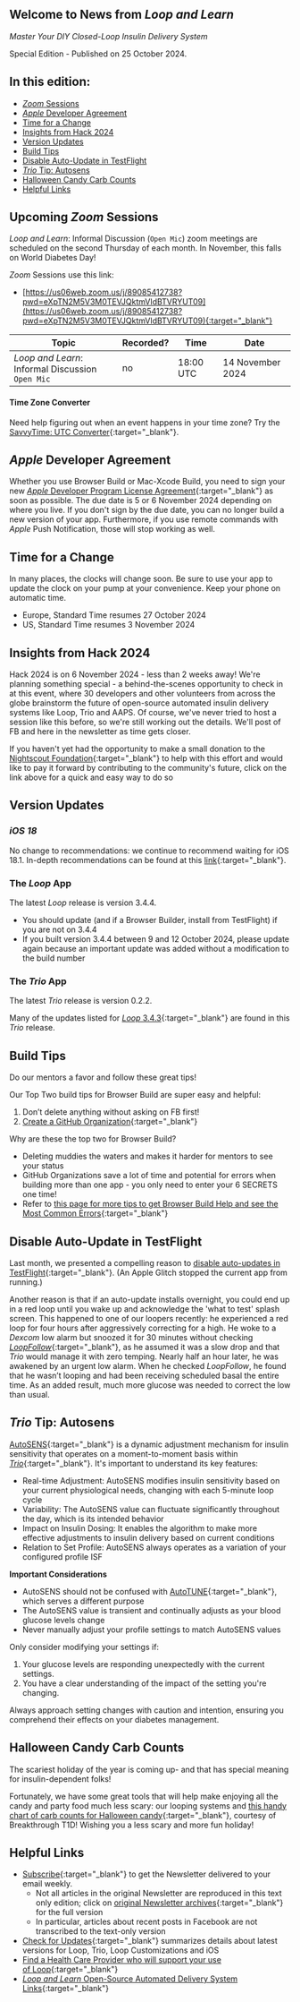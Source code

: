 ## Welcome to News from&nbsp;_<span translate="no">Loop and Learn</span>_

_Master Your DIY Closed-Loop Insulin Delivery System_

Special Edition - Published on 25 October 2024.

## In this edition:

* [*Zoom* Sessions](#upcoming-zoom-sessions)
* [*Apple* Developer Agreement](#apple-developer-agreement)
* [Time for a Change](#time-for-a-change)
* [Insights from Hack 2024](#insights-from-hack-2024)
* [Version Updates](#version-updates)
* [Build Tips](#build-tips)
* [Disable Auto-Update in TestFlight](#disable-auto-update-in-testflight)
* [*Trio* Tip: Autosens](#trio-tip-autosens)
* [Halloween Candy Carb Counts](#halloween-candy-carb-counts)
* [Helpful Links](#helpful-links)


## Upcoming *Zoom* Sessions

_<span translate="no">Loop and Learn</span>_: Informal Discussion (`Open Mic`) zoom meetings are scheduled on the second Thursday of each month. In November, this falls on World Diabetes Day!

*Zoom* Sessions use this link:

* [https://us06web.zoom.us/j/89085412738?pwd=eXpTN2M5V3M0TEVJQktmVldBTVRYUT09](https://us06web.zoom.us/j/89085412738?pwd=eXpTN2M5V3M0TEVJQktmVldBTVRYUT09){:target="_blank"}

| Topic | Recorded? | Time | Date |
| - | - | - | - |
| _<span translate="no">Loop and Learn</span>_: Informal Discussion<br>`Open Mic` | no | 18:00 UTC | 14 November 2024 |

#### Time Zone Converter

Need help figuring out when an event happens in your time zone? Try the [SavvyTime: UTC Converter](https://savvytime.com/converter/utc){:target="_blank"}.

## *Apple* Developer Agreement

Whether you use Browser Build or Mac-Xcode Build, you need to sign your new [*Apple* Developer Program License Agreement](https://developer.apple.com/support/terms/apple-developer-program-license-agreement/){:target="_blank"} as soon as possible. The due date is 5 or 6 November 2024 depending on where you live. If you don't sign by the due date, you can no longer build a new version of your app. Furthermore, if you use remote commands with *Apple* Push Notification, those will stop working as well.

## Time for a Change

In many places, the clocks will change soon.  Be sure to use your app to update the clock on your pump at your convenience. Keep your phone on automatic time.

* Europe, Standard Time resumes 27 October 2024
* US, Standard Time resumes 3 November 2024

## Insights from Hack 2024

Hack 2024 is on 6 November 2024 - less than 2 weeks away! We're planning something special - a behind-the-scenes opportunity to check in at this event, where 30 developers and other volunteers from across the globe brainstorm the future of open-source automated insulin delivery systems like Loop, Trio and AAPS. Of course, we've never tried to host a session like this before, so we're still working out the details. We'll post of FB and here in the newsletter as time gets closer.

If you haven't yet had the opportunity to make a small donation to the [Nightscout Foundation](https://www.nightscoutfoundation.org/new-products/direct-donation-apa26){:target="_blank"} to help with this effort and would like to pay it forward by contributing to the community's future, click on the link above for a quick and easy way to do so

## Version Updates

### *iOS 18*

No change to recommendations: we continue to recommend waiting for iOS 18.1. In-depth recommendations can be found at this [link](edition/2024-10-06.md#ios-update){:target="_blank"}.

### The *Loop* App

The latest *Loop* release is version 3.4.4.

* You should update (and if a Browser Builder, install from TestFlight) if you are not on 3.4.4
* If you built version 3.4.4 between 9 and 12 October 2024, please update again because an important update was added without a modification to the build number

### The *Trio* App

The latest *Trio* release is version 0.2.2.

Many of the updates listed for [*Loop* 3.4.3](https://loopkit.github.io/loopdocs/version/releases/#loop-v343){:target="_blank"} are found in this *Trio* release.

## Build Tips

Do our mentors a favor and follow these great tips!

Our Top Two build tips for Browser Build are super easy and helpful:

1. Don’t delete anything without asking on FB first!
2. [Create a GitHub Organization](https://loopkit.github.io/loopdocs/browser/other-apps/#use-a-github-organization-account){:target="_blank"}

Why are these the top two for Browser Build?

* Deleting muddies the waters and makes it harder for mentors to see your status
* GitHub Organizations save a lot of time and potential for errors when building more than one app - you only need to enter your 6 SECRETS one time!
* Refer to [this page for more tips to get Browser Build Help and see the Most Common Errors]({:target="_blank"}){:target="_blank"}

## Disable Auto-Update in TestFlight

Last month, we presented a compelling reason to [disable auto-updates in TestFlight](https://loopkit.github.io/loopdocs/browser/phone-install/#recommendation){:target="_blank"}. (An Apple Glitch stopped the current app from running.)

Another reason is that if an auto-update installs overnight, you could end up in a red loop until you wake up and acknowledge the 'what to test' splash screen. This happened to one of our loopers recently: he experienced a red loop for four hours after aggressively correcting for a high. He woke to a *Dexcom* low alarm but snoozed it for 30 minutes without checking [*LoopFollow*](https://www.loopandlearn.org/loop-follow/){:target="_blank"}, as he assumed it was a slow drop and that *Trio* would manage it with zero temping. Nearly half an hour later, he was awakened by an urgent low alarm. When he checked *LoopFollow*, he found that he wasn’t looping and had been receiving scheduled basal the entire time. As an added result, much more glucose was needed to correct the low than usual.

## *Trio* Tip: Autosens

[AutoSENS](https://docs.diy-trio.org/en/latest/settings/configuration/concepts/autosens-dynamic.html#autosens){:target="_blank"} is a dynamic adjustment mechanism for insulin sensitivity that operates on a moment-to-moment basis within [*Trio*](https://docs.diy-trio.org/en/latest/index.html){:target="_blank"}. It's important to understand its key features:

* Real-time Adjustment: AutoSENS modifies insulin sensitivity based on your current physiological needs, changing with each 5-minute loop cycle
* Variability: The AutoSENS value can fluctuate significantly throughout the day, which is its intended behavior
* Impact on Insulin Dosing: It enables the algorithm to make more effective adjustments to insulin delivery based on current conditions
* Relation to Set Profile: AutoSENS always operates as a variation of your configured profile ISF

**Important Considerations**

* AutoSENS should not be confused with [AutoTUNE](https://docs.diy-trio.org/en/latest/settings/configuration/autotune.html#autotune){:target="_blank"}, which serves a different purpose
* The AutoSENS value is transient and continually adjusts as your blood glucose levels change
* Never manually adjust your profile settings to match AutoSENS values

Only consider modifying your settings if:

1. Your glucose levels are responding unexpectedly with the current settings.
2. You have a clear understanding of the impact of the setting you're changing.

Always approach setting changes with caution and intention, ensuring you comprehend their effects on your diabetes management.

## Halloween Candy Carb Counts

The scariest holiday of the year is coming up- and that has special meaning for insulin-dependent folks!

Fortunately, we have some great tools that will help make enjoying all the candy and party food much less
scary: our looping systems and [this handy chart of carb counts for Halloween candy](https://www.breakthrought1d.org/wp-content/uploads/2020/09/Halloween-candy-carb-counts.pdf){:target="_blank"}, courtesy of Breakthrough
T1D! Wishing you a less scary and more fun holiday!

## Helpful Links

* [Subscribe](https://www.loopandlearn.org/newsletter-signup/){:target="_blank"} to get the Newsletter delivered to your email weekly.
    * Not all articles in the original Newsletter are reproduced in this text only edition; click on [original Newsletter archives](https://www.loopandlearn.org/loop-and-learn-newsletter/){:target="_blank"} for the full version
    * In particular, articles about recent posts in Facebook are not transcribed to the text-only version
* [Check for Updates](https://www.loopandlearn.org/version-updates/){:target="_blank"} summarizes details about latest versions for Loop, Trio, Loop Customizations and iOS
* [Find a Health Care Provider who will support your use of&nbsp;<span translate="no">Loop</span>](https://www.loopandlearn.org/hcp-recommendations/){:target="_blank"}
* [_<span translate="no">Loop and Learn</span>_&nbsp;Open-Source Automated Delivery System Links](https://www.loopandlearn.org/resources/#os-aid){:target="_blank"}
